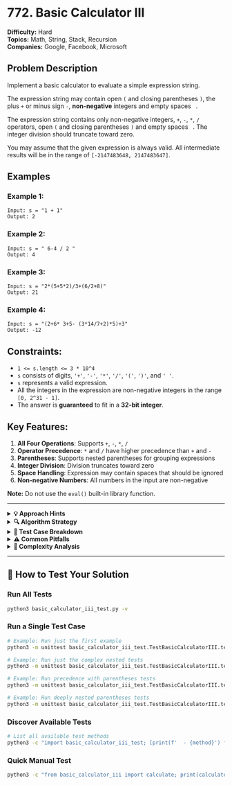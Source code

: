 # 772. Basic Calculator III

**Difficulty:** Hard  
**Topics:** Math, String, Stack, Recursion  
**Companies:** Google, Facebook, Microsoft

## Problem Description

Implement a basic calculator to evaluate a simple expression string.

The expression string may contain open `(` and closing parentheses `)`, the plus `+` or minus sign `-`, **non-negative** integers and empty spaces ` `.

The expression string contains only non-negative integers, `+`, `-`, `*`, `/` operators, open `(` and closing parentheses `)` and empty spaces ` `. The integer division should truncate toward zero.

You may assume that the given expression is always valid. All intermediate results will be in the range of `[-2147483648, 2147483647]`.

## Examples

### Example 1:
```
Input: s = "1 + 1"
Output: 2
```

### Example 2:
```
Input: s = " 6-4 / 2 "
Output: 4
```

### Example 3:
```
Input: s = "2*(5+5*2)/3+(6/2+8)"
Output: 21
```

### Example 4:
```
Input: s = "(2+6* 3+5- (3*14/7+2)*5)+3"
Output: -12
```

## Constraints:

- `1 <= s.length <= 3 * 10^4`
- `s` consists of digits, `'+'`, `'-'`, `'*'`, `'/'`, `'('`, `')'`, and `' '`.
- `s` represents a valid expression.
- All the integers in the expression are non-negative integers in the range `[0, 2^31 - 1]`.
- The answer is **guaranteed** to fit in a **32-bit integer**.

## Key Features:

1. **All Four Operations**: Supports `+`, `-`, `*`, `/`
2. **Operator Precedence**: `*` and `/` have higher precedence than `+` and `-`
3. **Parentheses**: Supports nested parentheses for grouping expressions
4. **Integer Division**: Division truncates toward zero
5. **Space Handling**: Expression may contain spaces that should be ignored
6. **Non-negative Numbers**: All numbers in the input are non-negative

**Note:** Do not use the `eval()` built-in library function.

---

<details>
<summary><strong>💡 Approach Hints</strong></summary>

### Possible Approaches:

1. **Recursive Descent Parsing**: Parse expressions recursively, handling precedence naturally
2. **Stack-based with Parentheses Handling**: Extend Calculator II approach with stack for parentheses
3. **Two-Stack Method**: One stack for operands, one for operators
4. **Convert to Postfix**: Convert infix to postfix notation, then evaluate

### Key Considerations:
- Handle operator precedence: `*`, `/` before `+`, `-`
- Parentheses override normal precedence
- Need to handle nested parentheses properly
- Space characters should be ignored
- Division must truncate toward zero

</details>

<details>
<summary><strong>🔍 Algorithm Strategy</strong></summary>

### Stack-Based Approach:
1. **Parse numbers** while skipping spaces
2. **Handle operators** based on precedence
3. **Use stack for parentheses** - push current state when `(` encountered
4. **Pop stack when `)` encountered** and combine results
5. **Process high-precedence ops** (`*`, `/`) immediately
6. **Defer low-precedence ops** (`+`, `-`) to stack

### Recursive Approach:
1. **Parse expressions** recursively
2. **Handle precedence** through recursive calls
3. **Base case**: numbers and parenthesized expressions
4. **Recursive case**: operator precedence levels

</details>

<details>
<summary><strong>🧪 Test Case Breakdown</strong></summary>

### Example Analysis:

**Example 3**: `"2*(5+5*2)/3+(6/2+8)" = 21`
- Step 1: `5+5*2` = `5+10` = `15`
- Step 2: `2*15` = `30`
- Step 3: `30/3` = `10`
- Step 4: `6/2+8` = `3+8` = `11`
- Step 5: `10+11` = `21`

**Example 4**: `"(2+6* 3+5- (3*14/7+2)*5)+3" = -12`
- Inner: `3*14/7+2` = `6+2` = `8`
- Then: `8*5` = `40`
- Main: `2+6*3+5-40` = `2+18+5-40` = `25-40` = `-15`
- Final: `-15+3` = `-12`

</details>

<details>
<summary><strong>⚠️ Common Pitfalls</strong></summary>

### Watch Out For:
1. **Division truncation**: `7/3 = 2`, not `2.33...`
2. **Operator precedence**: `2+3*4 = 14`, not `20`
3. **Parentheses precedence**: `(2+3)*4 = 20`, not `14`
4. **Nested parentheses**: Handle multiple levels correctly
5. **Space handling**: Ignore all whitespace characters
6. **Edge cases**: Single numbers, zero operations, large expressions

### Debugging Tips:
- Test each precedence level separately
- Verify parentheses matching
- Check division truncation behavior
- Test with and without spaces

</details>

<details>
<summary><strong>🚀 Complexity Analysis</strong></summary>

### Time Complexity:
- **Stack-based**: O(n) - single pass through string
- **Recursive**: O(n) - each character processed once

### Space Complexity:
- **Stack-based**: O(n) - stack depth proportional to nesting
- **Recursive**: O(n) - recursion depth + stack space

### Optimization Notes:
- Both approaches are efficient for this problem size
- Choose based on implementation preference
- Stack-based might be slightly more memory efficient

</details>

---

## 🧪 How to Test Your Solution

### Run All Tests
```bash
python3 basic_calculator_iii_test.py -v
```

### Run a Single Test Case
```bash
# Example: Run just the first example
python3 -m unittest basic_calculator_iii_test.TestBasicCalculatorIII.test_example_1 -v

# Example: Run just the complex nested tests
python3 -m unittest basic_calculator_iii_test.TestBasicCalculatorIII.test_complex_nested_expressions -v

# Example: Run precedence with parentheses tests
python3 -m unittest basic_calculator_iii_test.TestBasicCalculatorIII.test_precedence_with_parentheses -v

# Example: Run deeply nested parentheses tests
python3 -m unittest basic_calculator_iii_test.TestBasicCalculatorIII.test_deeply_nested -v
```

### Discover Available Tests
```bash
# List all available test methods
python3 -c "import basic_calculator_iii_test; [print(f'  - {method}') for method in sorted(dir(basic_calculator_iii_test.TestBasicCalculatorIII)) if method.startswith('test_')]"
```

### Quick Manual Test
```bash
python3 -c "from basic_calculator_iii import calculate; print(calculate('2*(5+5*2)/3+(6/2+8)'))"
``` 